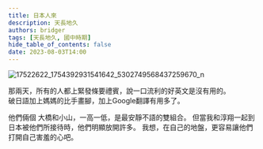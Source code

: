 ```yaml
---
title: 日本人來
description: 天長地久
authors: bridger
tags: [天長地久, 國中時期]
hide_table_of_contents: false
date: 2023-08-03T14:00
---
```


![17522622_1754392931541642_5302749568437259670_n](https://e.brid.cf/i/2023/08/03/nziv0r.webp)


<!-- truncate -->
那兩天，所有的人都上緊發條要禮賓，說一口流利的好英文是沒有用的。  
破日語加上媽媽的比手畫腳，加上Google翻譯有用多了。

他們倆個 大橋和小山，一高一低，是最安靜不語的雙組合。
但當我和淳翔一起到日本被他們所接待時，他們明顯放開許多。
我想，在自己的地盤，更容易讓他們打開自己害羞的心吧。